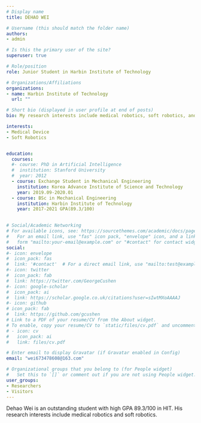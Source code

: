 ```yaml
---
# Display name
title: DEHAO WEI

# Username (this should match the folder name)
authors:
- admin

# Is this the primary user of the site?
superuser: true

# Role/position
role: Junior Student in Harbin Institute of Technology

# Organizations/Affiliations
organizations:
- name: Harbin Institute of Technology
  url: ""

# Short bio (displayed in user profile at end of posts)
bio: My research interests include medical robotics, soft robotics, and CNC.

interests:
- Medical Device
- Soft Robotics


education:
  courses:
  #- course: PhD in Artificial Intelligence
  #  institution: Stanford University
  #  year: 2012
  - course: Exchange Student in Mechanical Engineering
    institution: Korea Advance Institute of Science and Technology
    year: 2019.09-2020.01
  - course: BSc in Mechanical Engineering
    institution: Harbin Institute of Technology  
    year: 2017-2021 GPA(89.3/100)
    

# Social/Academic Networking
# For available icons, see: https://sourcethemes.com/academic/docs/page-builder/#icons
#   For an email link, use "fas" icon pack, "envelope" icon, and a link in the
#   form "mailto:your-email@example.com" or "#contact" for contact widget.
social:
#- icon: envelope
#  icon_pack: fas
#  link: '#contact'  # For a direct email link, use "mailto:test@example.org".
#- icon: twitter
#  icon_pack: fab
#  link: https://twitter.com/GeorgeCushen
#- icon: google-scholar
#  icon_pack: ai
#  link: https://scholar.google.co.uk/citations?user=sIwtMXoAAAAJ
#- icon: github
# icon_pack: fab
#  link: https://github.com/gcushen
# Link to a PDF of your resume/CV from the About widget.
# To enable, copy your resume/CV to `static/files/cv.pdf` and uncomment the lines below.
# - icon: cv
#   icon_pack: ai
#   link: files/cv.pdf

# Enter email to display Gravatar (if Gravatar enabled in Config)
email: "wei673478608@163.com"

# Organizational groups that you belong to (for People widget)
#   Set this to `[]` or comment out if you are not using People widget.
user_groups:
- Researchers
- Visitors
---
```


Dehao Wei is an outstanding student with high GPA 89.3/100 in HIT. His research interests include medical robotics and soft robotics.


